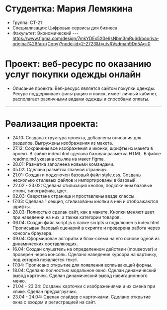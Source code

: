 # Студентка: Мария Лемякина
- Группа: СТ-21
- Специализация: Цифровые сервисы для бизнеса
- Факультет: Экономический
--- https://www.figma.com/design/7mkYDEx5X0e9sNbm3mRu6d/booriva-original%26fan-(Copy)?node-id=2-2723&t=utvRVsdmah9Dn5Ag-0
# Проект: веб-ресурс по оказанию услуг покупки одежды онлайн
- Описание проекта: Веб-ресурс является сайтом покупки одежды. Ресурс поддерживает фильтрацию и поиск, имеет личный кабинет, располагает различными видами одежды и способами оплаты.
---
# Реализация проекта:
- 24.10: Создана структура проекта, добавлены описания для разделов. Выгружены изображения из макета.
- 27.12: Сохранены все изображения и иконки, шрифты из макета в проект. В файле index.html сделана базовая разметка HTML. В файле readme.md указана ссылка на макет figma.
- 28.01: Разметка заполнена новыми командами.
- 05.02: Сделана разметка главной страницы.
- 21.01: Создан и подключен базовый файл style.css. Созданы несколько стилевых файлов и импортированы в базовый.
- 22.02 - 23.02: Сделана стилизация кнопок, подключены базовые стили, типографика, цвет.
- 02.03: Сверстана страница и проставлены везде классы.
- 17.03: Сделана 1 секция, стилизованы кнопки в ней и отображаются шрифты.
- 28.03: Полностью сделан сайт, как в макете. Кнопки меняют цвет при наведении на них, а также категории товаров.
- 06.04: Создан файл script.js в папке scripts и подключен в index.html. Прописыван базовый сценарий в скрипте и проверена работа через консоль браузера.
- 09.04: Сформирован алгоритм и блок-схема на его основе одной из динамических составляющих.
- 16.04: Создан слушатель на определенном действии (mouseover) и проверен через консоль. Сделано наведение курсора на картинку, под которой появляется текст.
- 17.04: Прописано открытие для появления всплывающей формы.
- 18.04: Сделано полностью модальное окно. Сделан динамический вывод карточек. Сделан динамический вывод навигационного меню.
- 21.04 - 23.04: Созданы карточки с изображениями и их смена при клике. Сделан предзагрузчик.
- 23.04 - 24.04: Сделан слайдер с карточками. Сделано открытие окна с входом и регистрацией на сайт.

